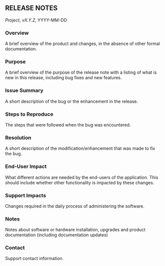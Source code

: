 ## RELEASE NOTES
_Project_, _vX.Y.Z_, YYYY-MM-DD

### Overview 
A brief overview of the product and changes, in the 
absence of other formal documentation.

### Purpose 
A brief overview of the purpose of the release note 
with a listing of what is new in this release, 
including bug fixes and new features.

### Issue Summary 
A short description of the bug or the enhancement 
in the release.

### Steps to Reproduce 
The steps that were followed when the bug was 
encountered.

### Resolution 
A short description of the modification/enhancement
that was made to fix the bug.

### End-User Impact 
What different actions are needed by the end-users 
of the application. This should include whether 
other functionality is impacted by these changes.

### Support Impacts 
Changes required in the daily process of 
administering the software.

### Notes 
Notes about software or hardware installation, 
upgrades and product documentation (including 
documentation updates)

### Contact 
Support contact information.